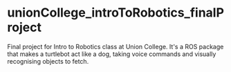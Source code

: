 # unionCollege_introToRobotics_finalProject
Final project for Intro to Robotics class at Union College. It's a ROS package that makes a turtlebot act like a dog, taking voice commands and visually recognising objects to fetch.

